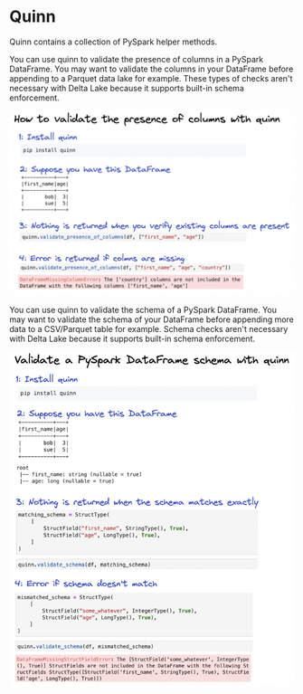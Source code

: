 # Quinn

Quinn contains a collection of PySpark helper methods.

You can use quinn to validate the presence of columns in a PySpark DataFrame.  You may want to validate the columns in your DataFrame before appending to a Parquet data lake for example.  These types of checks aren't necessary with Delta Lake because it supports built-in schema enforcement.

<img src="https://github.com/MrPowers/data-scrapbook/blob/main/images/quinn/001-quinn-validate-presence-of-columns.png" width="700" />

You can use quinn to validate the schema of a PySpark DataFrame.  You may want to validate the schema of your DataFrame before appending more data to a CSV/Parquet table for example.  Schema checks aren't necessary with Delta Lake because it supports built-in schema enforcement.

<img src="https://github.com/MrPowers/data-scrapbook/blob/main/images/quinn/002-quinn-validate-schema.png" width="700" />


